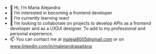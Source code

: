 - 👋 Hi, I’m Maria Alejandra
- 👀 I’m interested in becoming a frontend developer
- 🌱 I’m currently learning react
- 💞️ I’m looking to collaborate on projects to develop APIs as a frontend developer and as a UX|UI designer. To add to my professional and personal experience.
- 📫 You can contact me at maleja8005@gmail.com or on www.linkedin.com/in/malejandragaitana

<!---
Maga8005/Maga8005 is a ✨ special ✨ repository because its `README.md` (this file) appears on your GitHub profile.
You can click the Preview link to take a look at your changes.
--->
